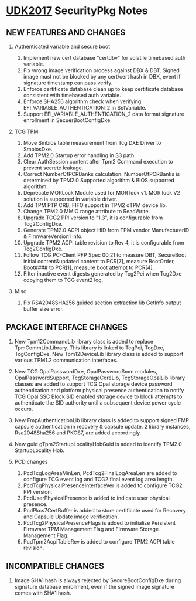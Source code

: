 # [UDK2017]( https://github.com/tianocore/tianocore.github.io/wiki/UDK2017) SecurityPkg Notes



##  NEW FEATURES AND CHANGES
1. Authenticated variable and secure boot
   1)  Implement new cert database "certdbv" for volatile timebased auth variable.
   2)  Fix wrong image verification process against DBX & DBT. Signed image must
       not be blocked by any cert/cert hash in DBX, event if signature timestamp
       can pass verify.
   3)  Enforce certificate database clean up to keep certificate database consistent
       with timebased auth variable.
   4)  Enforce SHA256 algorithm check when verifying EFI_VARIABLE_AUTHENTICATION_2
       in SetVariable.
   5)  Support EFI_VARIABLE_AUTHENTICATION_2 data format signature enrollment in
       SecuerBootConfigDxe.


2. TCG TPM
   1)  Move Smbios table measurement from Tcg DXE Driver to SmbiosDxe.
   2)  Add TPM2.0 Startup error handling in S3 path.
   3)  Clear AuthSession content after Tpm2 Command execution to prevent secrete
       leakage.
   4)  Correct NumberOfPCRBanks calculation. NumberOfPCRBanks is determined by TPM2.0
       Supported algorithm & BIOS supported algorithm.
   5)  Deprecate MORLock Module used for MOR lock v1. MOR lock V2 solution is supported
       in variable driver.
   6)  Add TPM PTP CRB, FIFO support in TPM2 dTPM device lib.
   7)  Change TPM2.0 MMIO range attribute to ReadWrite.
   8)  Upgrade TCG2 PPI version to "1.3", it is configurable from Tcg2ConfigDxe.
   9)  Generate TPM2.0 ACPI object HID from TPM vendor ManufacturerID & FirmwareVersion1
       info.
   10)  Upgrade TPM2 ACPI table revision to Rev 4, it is configurable from Tcg2ConfigDxe.
   11) Follow TCG PC-Client PFP Spec 00.21 to measure DBT, SecureBoot initial content&updated
       content to PCR[7], measure BootOrder, Boot#### to PCR[1], measure boot attempt
       to PCR[4].
   12) Filter inactive event digests generated by Tcg2Pei when Tcg2Dxe copying them
       to TCG event2 log.

3. Misc
   1)  Fix RSA2048SHA256 guided section extraction lib GetInfo output buffer size
       error.


##  PACKAGE INTERFACE CHANGES
1. New Tpm12CommandLib library class is added to replace TpmCommLib.Library. This
   library is linked to TcgPei, TcgDxe, TcgConfigDxe. New Tpm12DeviceLib library
   class is added to support various TPM1.2 communication interfaces.

2. New TCG OpalPasswordDxe, OpalPasswordSmm modules, OpalPasswordSupport, TcgStorageCoreLib,
   TcgStorageOpalLib library classes are added to support TCG Opal storage device
   password authentication and platform physical presence authentication to notify
   TCG Opal SSC Block SID enabled storage device to block attempts to authenticate
   the SID authority until a subsequent device power cycle occurs.

3. New FmpAuthenticationLib library class is added to support signed FMP capsule
   authentication in recovery & capsule update. 2 library instances, Rsa2048Sha256
   and PKCS7, are added accordingly.

4. New guid gTpm2StartupLocalityHobGuid is added to identify TPM2.0 StartupLocality
   Hob.

5. PCD changes
   1) PcdTcgLogAreaMinLen, PcdTcg2FinalLogAreaLen are added to configure TCG event
      log and TCG2 final event log area length.
   2) PcdTcgPhysicalPresenceInterfaceVer is added to configure TCG2 PPI version.
   3) PcdUserPhysicalPresence is added to indicate user physical presence.
   4) PcdPkcs7CertBuffer is added to store certificate used for Recovery and Capsule
      Update image verification.
   5) PcdTcg2PhysicalPresenceFlags is added to initialize Persistent Firmware TPM
      Management Flag and Firmware Storage Management Flag.
   6) PcdTpm2AcpiTableRev is added to configure TPM2 ACPI table revision.

##   INCOMPATIBLE CHANGES
1. Image SHA1 hash is always rejected by SecureBootConfigDxe during signature database
   enrollment, even if the signed image signature comes with SHA1 hash.





